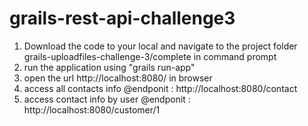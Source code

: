 # grails-rest-api-challenge3

1) Download the code to your local and navigate to the project folder grails-uploadfiles-challenge-3/complete in command prompt
2) run the application using "grails run-app"
3) open the url http://localhost:8080/ in browser
4) access all contacts info @endponit : http://localhost:8080/contact
5) access contact info by user @endponit : http://localhost:8080/customer/1
